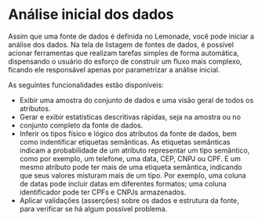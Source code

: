 # Análise inicial dos dados

Assim que uma fonte de dados é definida no Lemonade, você pode iniciar a análise 
dos dados. Na tela de listagem de fontes de dados, é possível acionar ferramentas
que realizam tarefas simples de forma automática, dispensando o usuário do 
esforço de construir um fluxo mais complexo, ficando ele responsável apenas por 
parametrizar a análise inicial. 

As seguintes funcionalidades estão disponíveis:

- Exibir uma amostra do conjunto de dados e uma visão geral de todos os 
  atributos. 
- Gerar e exibir estatísticas descritivas rápidas, seja na amostra ou no 
- conjunto completo da fonte de dados.
- Inferir os tipos físico e lógico dos atributos da fonte de dados, bem como 
  indentificar etiquetas semânticas. As etiquetas semânticas indicam a 
  probabilidade de um atributo representar um tipo semântico, como por exemplo, 
  um telefone, uma data, CEP, CNPJ ou CPF. E um mesmo atributo pode ter mais de 
  uma etiqueta semântica, indicando que seus valores misturam mais de um tipo. 
  Por exemplo, uma coluna de datas pode incluir datas em diferentes formatos; 
  uma coluna identificador pode ter CPFs e CNPJs armazenados. 
- Aplicar validações (asserções) sobre os dados e estrutura da fonte, para 
  verificar se há algum possível problema.
